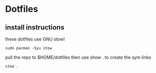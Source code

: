 # Dotfiles
## install instructions

these dotfiles use GNU stow! 

```
sudo pacman -Syu stow
```

pull the repo to $HOME/dotfiles then use show . to create the sym links

```
stow .
```
